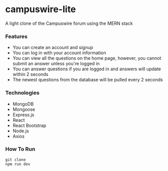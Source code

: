 # campuswire-lite

A light clone of the Campuswire forum using the MERN stack

### Features
- You can create an account and signup
- You can log in with your account information
- You can view all the questions on the home page, however, you cannot submit an answer unless you're logged in
- You can answer questions if you are logged in and answers will update within 2 seconds
- The newest questions from the database will be pulled every 2 seconds

### Technologies
- MongoDB
- Mongoose
- Express.js
- React
- React Bootstrap
- Node.js
- Axios

### How To Run
```
git clone
npm run dev
```

